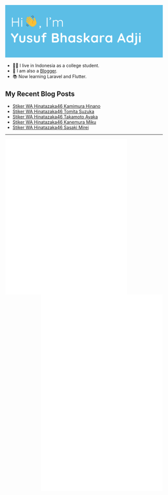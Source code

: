 ![Hi 👋, I'm Yusuf Bhaskara Adji](https://raw.githubusercontent.com/yusufadji/yusufadji/main/images/header.webp?raw=true)

- 🙋‍♂️ I live in Indonesia as a college student.
- 📝 I am also a [Blogger](https://www.frelein.my.id).
- 📚 Now learning Laravel and Flutter.


## My Recent Blog Posts
<!-- BLOG-POST-LIST:START -->
- [Stiker WA Hinatazaka46 Kamimura Hinano](https://www.frelein.my.id/2022/03/stiker-wa-hinatazaka46-kamimura-hinano.html)
- [Stiker WA Hinatazaka46 Tomita Suzuka](https://www.frelein.my.id/2022/09/stiker-wa-hinatazaka46-tomita-suzuka.html)
- [Stiker WA Hinatazaka46 Takamoto Ayaka](https://www.frelein.my.id/2022/09/stiker-wa-hinatazaka46-takamoto-ayaka.html)
- [Stiker WA Hinatazaka46 Kanemura Miku](https://www.frelein.my.id/2022/09/stiker-wa-hinatazaka46-kanemura-miku.html)
- [Stiker WA Hinatazaka46 Sasaki Mirei](https://www.frelein.my.id/2022/07/stiker-wa-hinatazaka46-sasaki-mirei.html)
<!-- BLOG-POST-LIST:END -->


***

[<img align="left" width="390" alt="🦑" src="/general.svg">](#)
[<img align="right" width="390" alt="🦑" src="/medias.svg">](#)
